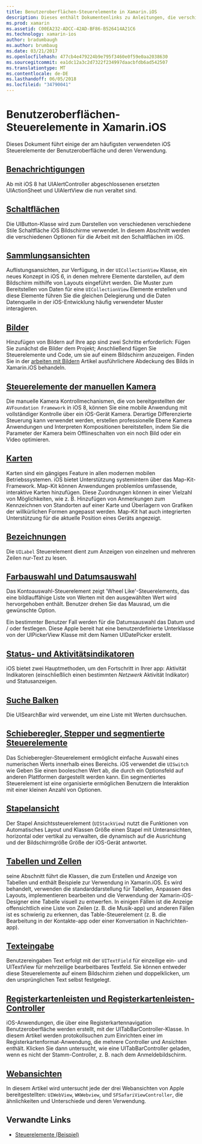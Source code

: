 ```yaml
---
title: Benutzeroberflächen-Steuerelemente in Xamarin.iOS
description: Dieses enthält Dokumentenlinks zu Anleitungen, die verschiedene iOS Steuerelemente der Benutzeroberfläche Xamarin.iOS Entwickler zu beschreiben. Verknüpfter Inhalt erläutert Warnungen, Schaltflächen, Auflistungsansichten, Bilder, manuelle Kamera Steuerelemente, Karten, Bezeichnungen, Bildlaufbereich, Datumsauswahl und mehr.
ms.prod: xamarin
ms.assetid: C00EA232-ADCC-42AD-BF86-B526414A21C6
ms.technology: xamarin-ios
author: bradumbaugh
ms.author: brumbaug
ms.date: 03/21/2017
ms.openlocfilehash: 477cb4e479224b9e795f3460e0f59e0aa2038630
ms.sourcegitcommit: ea1dc12a3c2d7322f234997daacbfdb6ad542507
ms.translationtype: MT
ms.contentlocale: de-DE
ms.lasthandoff: 06/05/2018
ms.locfileid: "34790041"
---
```

# <a name="user-interface-controls-in-xamarinios"></a>Benutzeroberflächen-Steuerelemente in Xamarin.iOS

Dieses Dokument führt einige der am häufigsten verwendeten iOS Steuerelemente der Benutzeroberfläche und deren Verwendung.

## <a name="alertsalertsmd"></a>[Benachrichtigungen](alerts.md)

Ab mit iOS 8 hat UIAlertController abgeschlossenen ersetzten UIActionSheet und UIAlertView die nun veraltet sind.

## <a name="buttonsbuttonsmd"></a>[Schaltflächen](buttons.md)

Die UIButton-Klasse wird zum Darstellen von verschiedenen verschiedene Stile Schaltfläche iOS Bildschirme verwendet. In diesem Abschnitt werden die verschiedenen Optionen für die Arbeit mit den Schaltflächen im iOS.

## <a name="collection-viewsuicollectionviewmd"></a>[Sammlungsansichten](uicollectionview.md)

Auflistungsansichten, zur Verfügung, in der `UICollectionView` Klasse, ein neues Konzept in iOS 6, in denen mehrere Elemente darstellen, auf dem Bildschirm mithilfe von Layouts eingeführt werden. Die Muster zum Bereitstellen von Daten für eine `UICollectionView` Elemente erstellen und diese Elemente führen Sie die gleichen Delegierung und die Daten Datenquelle in der iOS-Entwicklung häufig verwendeter Muster interagieren.

## <a name="imagesimagemd"></a>[Bilder](image.md)

Hinzufügen von Bildern auf Ihre app sind zwei Schritte erforderlich: Fügen Sie zunächst die Bilder dem Projekt; Anschließend fügen Sie Steuerelemente und Code, um sie auf einem Bildschirm anzuzeigen. Finden Sie in der [arbeiten mit Bildern](~/ios/app-fundamentals/images-icons/index.md) Artikel ausführlichere Abdeckung des Bilds in Xamarin.iOS behandeln.

## <a name="manual-camera-controlsintro-to-manual-camera-controlsmd"></a>[Steuerelemente der manuellen Kamera](intro-to-manual-camera-controls.md)

Die manuelle Kamera Kontrollmechanismen, die von bereitgestellten der `AVFoundation Framework` in iOS 8, können Sie eine mobile Anwendung mit vollständiger Kontrolle über ein iOS-Gerät Kamera. Derartige Differenzierte Steuerung kann verwendet werden, erstellen professionelle Ebene Kamera Anwendungen und Interpreten Kompositionen bereitstellen, indem Sie die Parameter der Kamera beim Offlineschalten von ein noch Bild oder ein Video optimieren.

## <a name="mapsios-mapsindexmd"></a>[Karten](ios-maps/index.md)

Karten sind ein gängiges Feature in allen modernen mobilen Betriebssystemen. iOS bietet Unterstützung systemintern über das Map-Kit-Framework. Map-Kit können Anwendungen problemlos umfassende, interaktive Karten hinzufügen. Diese Zuordnungen können in einer Vielzahl von Möglichkeiten, wie z. B. Hinzufügen von Anmerkungen zum Kennzeichnen von Standorten auf einer Karte und Überlagern von Grafiken der willkürlichen Formen angepasst werden. Map-Kit hat auch integrierten Unterstützung für die aktuelle Position eines Geräts angezeigt.

## <a name="labelslabelsmd"></a>[Bezeichnungen](labels.md)

Die `UILabel` Steuerelement dient zum Anzeigen von einzelnen und mehreren Zeilen nur-Text zu lesen.

## <a name="pickers-and-date-pickerspickermd"></a>[Farbauswahl und Datumsauswahl](picker.md)

Das Kontoauswahl-Steuerelement zeigt 'Wheel Like'-Steuerelements, das eine bildlauffähige Liste von Werten mit den ausgewählten Wert wird hervorgehoben enthält. Benutzer drehen Sie das Mausrad, um die gewünschte Option.

Ein bestimmter Benutzer Fall werden für die Datumsauswahl das Datum und / oder festlegen. Diese Apple bereit hat eine benutzerdefinierte Unterklasse von der UIPickerView Klasse mit dem Namen UIDatePicker erstellt.

## <a name="progress-and-activity-indicatorsprogress-activity-indicatormd"></a>[Status- und Aktivitätsindikatoren](progress-activity-indicator.md)

iOS bietet zwei Hauptmethoden, um den Fortschritt in Ihrer app: Aktivität Indikatoren (einschließlich einen bestimmten _Netzwerk_ Aktivität Indikator) und Statusanzeigen.

## <a name="search-barssearchbarmd"></a>[Suche Balken](searchbar.md)

Die UISearchBar wird verwendet, um eine Liste mit Werten durchsuchen. 

## <a name="sliders-steppers-and-segmented-controlsslider-switch-segmented-controlsmd"></a>[Schieberegler, Stepper und segmentierte Steuerelemente](slider-switch-segmented-controls.md)

Das Schieberegler-Steuerelement ermöglicht einfache Auswahl eines numerischen Werts innerhalb eines Bereichs. iOS verwendet die `UISwitch` wie Geben Sie einen booleschen Wert ab, die durch ein Optionsfeld auf anderen Plattformen dargestellt werden kann. Ein segmentiertes Steuerelement ist eine organisierte ermöglichen Benutzern die Interaktion mit einer kleinen Anzahl von Optionen.

## <a name="stack-viewuistackviewmd"></a>[Stapelansicht](uistackview.md)

Der Stapel Ansichtssteuerelement (`UIStackView`) nutzt die Funktionen von Automatisches Layout und Klassen Größe einen Stapel mit Unteransichten, horizontal oder vertikal zu verwalten, die dynamisch auf die Ausrichtung und der Bildschirmgröße Größe der iOS-Gerät antwortet.

## <a name="tables-and-cellstablesindexmd"></a>[Tabellen und Zellen](tables/index.md)

seine Abschnitt führt die Klassen, die zum Erstellen und Anzeige von Tabellen und enthält Beispiele zur Verwendung in Xamarin.iOS. Es wird behandelt, verwenden die standarddarstellung für Tabellen, Anpassen des Layouts, implementieren bearbeiten und die Verwendung der Xamarin-iOS-Designer eine Tabelle visuell zu entwerfen. In einigen Fällen ist die Anzeige offensichtlich eine Liste von Zeilen (z. B. die Musik-app) und anderen Fällen ist es schwierig zu erkennen, das Table-Steuerelement (z. B. die Bearbeitung in der Kontakte-app oder einer Konversation in Nachrichten-app).

## <a name="text-inputtext-inputmd"></a>[Texteingabe](text-input.md)

Benutzereingaben Text erfolgt mit der `UITextField` für einzeilige ein- und UITextView für mehrzeilige bearbeitbares Textfeld. Sie können entweder diese Steuerelemente auf einem Bildschirm ziehen und doppelklicken, um den ursprünglichen Text selbst festgelegt.

## <a name="tab-bars-and-tab-bar-controllerscreating-tabbed-applicationsmd"></a>[Registerkartenleisten und Registerkartenleisten-Controller](creating-tabbed-applications.md)

iOS-Anwendungen, die über eine Registerkartennavigation Benutzeroberfläche werden erstellt, mit der UITabBarController-Klasse. In diesem Artikel werden protokollsuchen zum Einrichten einer im Registerkartenformat-Anwendung, die mehrere Controller und Ansichten enthält. Klicken Sie dann untersucht, wie eine UITabBarController geladen, wenn es nicht der Stamm-Controller, z. B. nach dem Anmeldebildschirm.

## <a name="web-viewsuiwebviewmd"></a>[Webansichten](uiwebview.md)

In diesem Artikel wird untersucht jede der drei Webansichten von Apple bereitgestellten: `UIWebView`, `WKWebview`, und `SFSafariViewController`, die ähnlichkeiten und Unterschiede und deren Verwendung.

## <a name="related-links"></a>Verwandte Links

- [Steuerelemente (Beispiel)](https://developer.xamarin.com/samples/Controls/)
